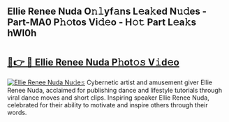 ## Ellie Renee Nuda O𝚗𝚕yf𝚊ns L𝚎a𝚔ed N𝚞𝚍es - Part-MA0 P𝚑𝚘tos Vi𝚍𝚎o - H𝚘𝚝 Part L𝚎a𝚔s hWl0h

# <h2><a href="http://kf1nqbo.oniu.top/?m=Ellie+Renee+Nuda">🔗👉 🔴 Ellie Renee Nuda P𝚑ot𝚘𝚜 V𝚒d𝚎o</a></h2>

[![Ellie Renee Nuda Nu𝚍e𝚜](https://i.imgur.com/0qMVB7G.gif)](http://kf1nqbo.oniu.top/?m=Ellie+Renee+Nuda)
Cybernetic artist and amusement giver Ellie Renee Nuda, acclaimed for publishing dance and lifestyle tutorials through viral dance moves and short clips. Inspiring speaker Ellie Renee Nuda, celebrated for their ability to motivate and inspire others through their words.  
